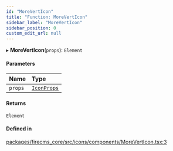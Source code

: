 ```yaml
---
id: "MoreVertIcon"
title: "Function: MoreVertIcon"
sidebar_label: "MoreVertIcon"
sidebar_position: 0
custom_edit_url: null
---
```


▸ **MoreVertIcon**(`props`): `Element`

#### Parameters

| Name | Type |
| :------ | :------ |
| `props` | [`IconProps`](../types/IconProps.md) |

#### Returns

`Element`

#### Defined in

[packages/firecms_core/src/icons/components/MoreVertIcon.tsx:3](https://github.com/FireCMSco/firecms/blob/d45f3739/packages/firecms_core/src/icons/components/MoreVertIcon.tsx#L3)
